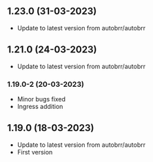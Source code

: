 
## 1.23.0 (31-03-2023)
- Update to latest version from autobrr/autobrr

## 1.21.0 (24-03-2023)
- Update to latest version from autobrr/autobrr
### 1.19.0-2 (20-03-2023)
- Minor bugs fixed
- Ingress addition

## 1.19.0 (18-03-2023)

- Update to latest version from autobrr/autobrr
- First version
